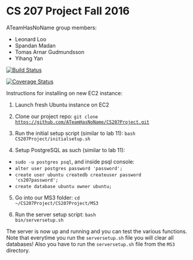 # CS 207 Project Fall 2016

ATeamHasNoName group members:
- Leonard Loo
- Spandan Madan
- Tomas Arnar Gudmundsson
- Yihang Yan

[![Build Status](https://travis-ci.org/ATeamHasNoName/CS207Project.svg?branch=master)](https://travis-ci.org/ATeamHasNoName/CS207Project)

[![Coverage Status](https://coveralls.io/repos/github/ATeamHasNoName/CS207Project/badge.svg?branch=master&test=1)](https://coveralls.io/github/ATeamHasNoName/CS207Project?branch=master&test=1)

Instructions for installing on new EC2 instance:

1) Launch fresh Ubuntu instance on EC2

2) Clone our project repo: <code>git clone https://github.com/ATeamHasNoName/CS207Project.git</code>

3) Run the initial setup script (similar to lab 11): <code>bash CS207Project/initialsetup.sh</code>

4) Setup PostgreSQL as such (similar to lab 11): 
- <code>sudo -u postgres psql</code>, and inside psql console:
- <code>alter user postgres password 'password';</code>
- <code>create user ubuntu createdb createuser password 'cs207password';</code>
- <code>create database ubuntu owner ubuntu;</code>

5) Go into our MS3 folder: <code>cd ~/CS207Project/CS207Project/MS3</code>

6) Run the server setup script: <code>bash bin/serversetup.sh</code>

The server is now up and running and you can test the various functions. Note that everytime you run the <code>serversetup.sh</code> file you will clear all databases! Also you have to run the <code>serversetup.sh</code> file from the <code>MS3</code> directory.
